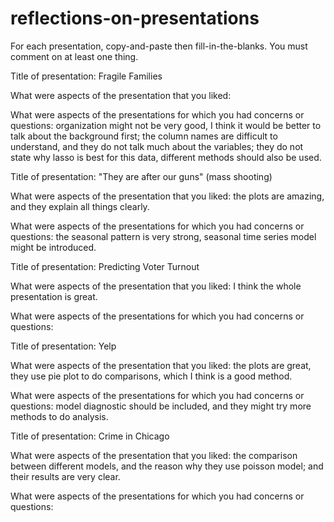 # reflections-on-presentations

For each presentation, copy-and-paste then fill-in-the-blanks.  You must comment on at least one thing. 



Title of presentation: Fragile Families

What were aspects of the presentation that you liked: 

What were aspects of the presentations for which you had concerns or questions: organization might not be very good, I think it would be better to talk about the background first; the column names are difficult to understand, and they do not talk much about the variables; they do not state why lasso is best for this data, different methods should also be used.





Title of presentation: "They are after our guns" (mass shooting)

What were aspects of the presentation that you liked: the plots are amazing, and they explain all things clearly.

What were aspects of the presentations for which you had concerns or questions: the seasonal pattern is very strong, seasonal time series model might be introduced.





Title of presentation: Predicting Voter Turnout

What were aspects of the presentation that you liked: I think the whole presentation is great.

What were aspects of the presentations for which you had concerns or questions:





Title of presentation: Yelp

What were aspects of the presentation that you liked: the plots are great, they use pie plot to do comparisons, which I think is a good method.

What were aspects of the presentations for which you had concerns or questions: model diagnostic should be included, and they might try more methods to do analysis.





Title of presentation: Crime in Chicago

What were aspects of the presentation that you liked: the comparison between different models, and the reason why they use poisson model; and their results are very clear.

What were aspects of the presentations for which you had concerns or questions:
